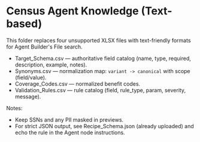 # Census Agent Knowledge (Text-based)

This folder replaces four unsupported XLSX files with text-friendly formats for Agent Builder's File search.

- Target_Schema.csv — authoritative field catalog (name, type, required, description, example, notes).
- Synonyms.csv — normalization map: `variant -> canonical` with scope (field/value).
- Coverage_Codes.csv — normalized benefit codes.
- Validation_Rules.csv — rule catalog (field, rule_type, param, severity, message).

Notes:
- Keep SSNs and any PII masked in previews.
- For strict JSON output, see Recipe_Schema.json (already uploaded) and echo the rule in the Agent node instructions.
